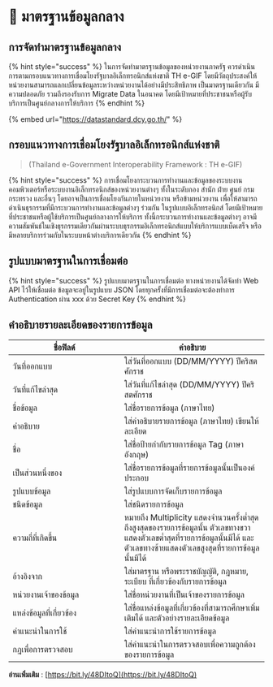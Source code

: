 # 🎁 มาตรฐานข้อมูลกลาง

## การจัดทำมาตรฐานข้อมูลกลาง

{% hint style="success" %}
ในการจัดทำมาตรฐานข้อมูลของหน่วยงานภาครัฐ ควรดำเนินการตามกรอบแนวทางการเชื่อมโยงรัฐบาลอิเล็กทรอนิกส์แห่งชาติ TH e-GIF โดยมีวัตถุประสงค์ให้หน่วยงานสามารถแลกเปลี่ยนข้อมูลระหว่างหน่วยงานได้อย่างมีประสิทธิภาพ เป็นมาตรฐานเดียวกัน มีความปลอดภัย รวมถึงรองรับการ Migrate Data ในอนาคต โดยมีเป้าหมายที่ประชาชนหรือผู้รับบริการเป็นศูนย์กลางการให้บริการ
{% endhint %}

{% embed url="https://datastandard.dcy.go.th/" %}

## กรอบแนวทางการเชื่อมโยงรัฐบาลอิเล็กทรอนิกส์แห่งชาติ

> (Thailand e-Government Interoperability Framework : TH e-GIF)

{% hint style="success" %}
การเชื่อมโยงกระบวนการทำงานและข้อมูลของระบบงานคอมพิวเตอร์หรือระบบงานอิเล็กทรอนิกส์ของหน่วยงานต่างๆ ทั้งในระดับกอง สำนัก ฝ่าย ศูนย์ กรม กระทรวง และอื่นๆ โดยอาจเป็นการเชื่อมโยงกันภายในหน่วยงาน หรือข้ามหน่วยงาน เพื่อให้สามารถดำเนินธุรกรรมที่มีกระบวนการทำงานและข้อมูลต่างๆ ร่วมกัน ในรูปแบบอิเล็กทรอนิกส์ โดยมีเป้าหมายที่ประชาชนหรือผู้ใช้บริการเป็นศูนย์กลางการให้บริการ ทั้งนี้กระบวนการทำงานและข้อมูลต่างๆ อาจมีความสัมพันธ์ในเชิงธุรกรรมเดียวกันผ่านระบบธุรกรรมอิเล็กทรอนิกส์แบบให้บริการแบบเบ็ดเสร็จ หรือมีหลายบริการร่วมกับในระบบหน้าต่างบริการเดียวกัน
{% endhint %}

## รูปแบบมาตรฐานในการเชื่อมต่อ

{% hint style="success" %}
รูปแบบมาตรฐานในการเชื่อมต่อ ทางหน่วยงานได้จัดทำ Web API ไว้ให้เชื่อมต่อ ข้อมูลจะอยู่ในรูปแบบ JSON โดยทุกครั้งที่มีการเชื่อมต่อจะต้องทำการ Authentication ผ่าน xxx ด้วย Secret Key
{% endhint %}

## คำอธิบายรายละเอียดของรายการข้อมูล

<table><thead><tr><th width="204">ชื่อฟิลด์</th><th>คำอธิบาย</th></tr></thead><tbody><tr><td>วันที่ออกแบบ</td><td>ใส่วันที่ออกแบบ (DD/MM/YYYY) ปีคริสตศักราช</td></tr><tr><td>วันที่แก้ไขล่าสุด</td><td>ใส่วันที่แก้ไขล่าสุด (DD/MM/YYYY) ปีคริสตศักราช</td></tr><tr><td>ชื่อข้อมูล</td><td>ใส่ชื่อรายการข้อมูล (ภาษาไทย)</td></tr><tr><td>คำอธิบาย</td><td>ใส่คำอธิบายรายการข้อมูล (ภาษาไทย) เขียนให้ละเอียด</td></tr><tr><td>ชื่อ</td><td>ใส่ชื่อป้ายกำกับรายการข้อมูล Tag (ภาษาอังกฤษ)</td></tr><tr><td>เป็นส่วนหนึ่งของ</td><td>ใส่ชื่อรายการข้อมูลที่รายการข้อมูลนั้นเป็นองค์ประกอบ</td></tr><tr><td>รูปแบบข้อมูล</td><td>ใส่รูปแบบการจัดเก็บรายการข้อมูล</td></tr><tr><td>ชนิดข้อมูล</td><td>ใส่ชนิดรายการข้อมูล</td></tr><tr><td>ความถี่ที่เกิดขึ้น</td><td>หมายถึง Multiplicity แสดงจำนวนครั้งต่ำสุดถึงสูงสุดของรายการข้อมูลนั้น ตัวเลขทางขวาแสดงตัวเลขต่ำสุดที่รายการข้อมูลนั้นมีได้ และตัวเลขทางซ้ายแสดงตัวเลขสูงสุดที่รายการข้อมูลนั้นมีได้</td></tr><tr><td>อ้างอิงจาก</td><td>ใส่มาตรฐาน หรือพระราชบัญญัติ, กฎหมาย, ระเบียบ ที่เกี่ยวข้องกับรายการข้อมูล</td></tr><tr><td>หน่วยงานเจ้าของข้อมูล</td><td>ใส่ชื่อหน่วยงานที่เป็นเจ้าของรายการข้อมูล</td></tr><tr><td>แหล่งข้อมูลที่เกี่ยวข้อง</td><td>ใส่ชื่อแหล่งข้อมูลที่เกี่ยวข้องที่สามารถศึกษาเพิ่มเติมได้ และตัวอย่างรายละเอียดข้อมูล</td></tr><tr><td>คำแนะนำในการใช้</td><td>ใส่คำแนะนำการใช้รายการข้อมูล</td></tr><tr><td>กฎเพื่อการตรวจสอบ</td><td>ใส่คำแนะนำในการตรวจสอบเพื่อความถูกต้องของรายการข้อมูล</td></tr></tbody></table>

**อ่านเพิ่มเติม** : [https://bit.ly/48DItoQ](https://bit.ly/48DItoQ)
